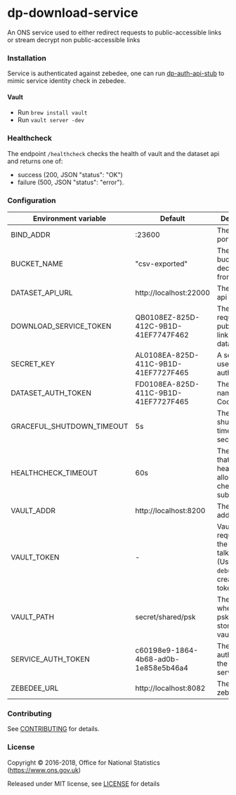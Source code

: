 # dp-download-service

An ONS service used to either redirect requests to public-accessible links or stream decrypt non public-accessible links

### Installation

Service is authenticated against zebedee, one can run [dp-auth-api-stub](https://github.com/ONSdigital/dp-auth-api-stub) to mimic service identity check in zebedee.

#### Vault

- Run `brew install vault`
- Run `vault server -dev`

### Healthcheck

The endpoint `/healthcheck` checks the health of vault and the dataset api and returns one of:

- success (200, JSON "status": "OK")
- failure (500, JSON "status": "error").

### Configuration

| Environment variable       | Default                                     | Description
| -------------------------- | --------------------------------------------| -----------
| BIND_ADDR                  | :23600                                      | The host and port to bind to
| BUCKET_NAME                | "csv-exported"                              | The s3 bucket to decrypt files from
| DATASET_API_URL            | http://localhost:22000                      | The dataset api url
| DOWNLOAD_SERVICE_TOKEN     | QB0108EZ-825D-412C-9B1D-41EF7747F462        | The token to request public/private links from dataset api
| SECRET_KEY                 | AL0108EA-825D-411C-9B1D-41EF7727F465        | A secret key used authentication
| DATASET_AUTH_TOKEN         | FD0108EA-825D-411C-9B1D-41EF7727F465        | The host name for the CodeList API
| GRACEFUL_SHUTDOWN_TIMEOUT  | 5s                                          | The graceful shutdown timeout in seconds
| HEALTHCHECK_TIMEOUT        | 60s                                         | The timeout that the healthcheck allows for checked subsystems
| VAULT_ADDR                 | http://localhost:8200                       | The vault address
| VAULT_TOKEN                | -                                           | Vault token required for the client to talk to vault. (Use `make debug` to create a vault token)
| VAULT_PATH                 | secret/shared/psk                           | The path where the psks will be stored in for vault
| SERVICE_AUTH_TOKEN         | c60198e9-1864-4b68-ad0b-1e858e5b46a4        | The service auth token for the download service
| ZEBEDEE_URL                | http://localhost:8082                       | The URL for zebedee

### Contributing

See [CONTRIBUTING](CONTRIBUTING.md) for details.

### License

Copyright © 2016-2018, Office for National Statistics (https://www.ons.gov.uk)

Released under MIT license, see [LICENSE](LICENSE.md) for details